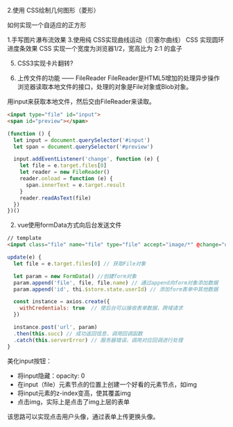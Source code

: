 2.使用 CSS绘制几何图形（菱形）

如何实现一个自适应的正方形

1.手写图片瀑布流效果
3.使用纯 CSS实现曲线运动（贝塞尔曲线）
CSS 实现圆环进度条效果
CSS 实现一个宽度为浏览器1/2，宽高比为 2:1 的盒子

5. CSS3实现卡片翻转?

1. 上传文件的功能 —— FileReader
FileReader是HTML5增加的处理异步操作浏览器读取本地文件的接口，处理的对象是File对象或Blob对象。

用input来获取本地文件，然后交由FileReader来读取。

```html
<input type="file" id="input">
<span id="preview"></span>
```

```javascript
(function () {
  let input = document.querySelector('#input')
  let span = document.querySelector('#preview')

  input.addEventListener('change', function (e) {
    let file = e.target.files[0]
    let reader = new FileReader()
    reader.onload = function (e) {
      span.innerText = e.target.result
    }
    reader.readAsText(file)
  })
})()
```

2. vue使用formData方式向后台发送文件
```html
// template
<input class="file" name="file" type="file" accept="image/*" @change="update">
```
```javascript
update(e) {
  let file = e.target.files[0] // 获取File对象

  let param = new FormData() //创建form对象
  param.append('file', file, file.name) // 通过append向form对象添加数据
  param.append('id', thi.$store.state.userId) // 添加form表单中其他数据

  const instance = axios.create({
    withCredentials: true  // 使后台可以接收表单数据，跨域请求
  })

  instance.post('url', param)
  .then(this.succ) // 成功返回信息，调用回调函数
  .catch(this.serverError) // 服务器错误，调用对应回调进行处理
}
```

美化input按钮：
- 将input隐藏：opacity: 0
- 在input（file）元素节点的位置上创建一个好看的元素节点，如img
- 将input元素的z-index变高，使其覆盖img
- 点击img，实际上是点击了img上层的表单

该思路可以实现点击用户头像，通过表单上传更换头像。


## 





